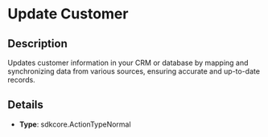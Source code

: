 
# Update Customer

## Description

Updates customer information in your CRM or database by mapping and synchronizing data from various sources, ensuring accurate and up-to-date records.

## Details

- **Type**: sdkcore.ActionTypeNormal
